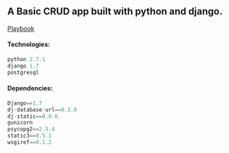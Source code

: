 ## A Basic CRUD app built with python and django. 
[Playbook](http://radiant-bastion-6945.herokuapp.com)


#### Technologies:
```python
python 2.7.1
django 1.7
postgresql
```

#### Dependencies:

```python
Django==1.7
dj-database-url==0.3.0
dj-static==0.0.6
gunicorn
psycopg2==2.5.4
static3==0.5.1
wsgiref==0.1.2
```